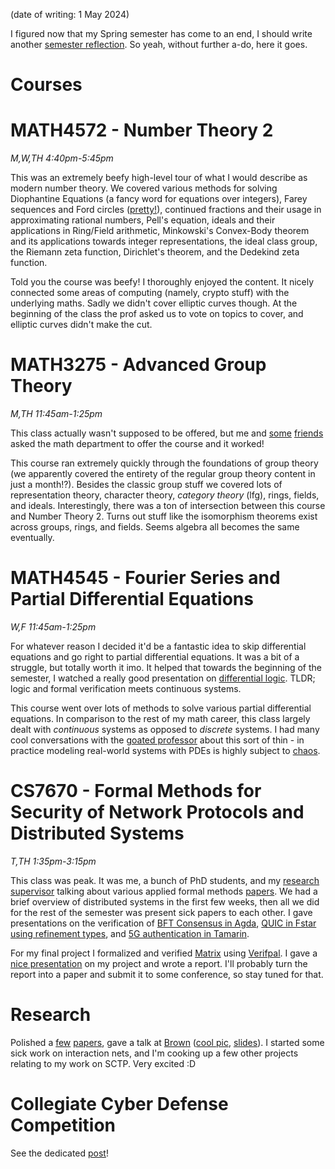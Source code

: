 (date of writing: 1 May 2024)

I figured now that my Spring semester has come to an end, I should write another [semester reflection](/blog/2023/fall-reflection). So yeah, without further a-do, here it goes.

# Courses

# MATH4572 - Number Theory 2
*M,W,TH 4:40pm-5:45pm*

This was an extremely beefy high-level tour of what I would describe as modern number theory. We covered various methods for solving Diophantine Equations (a fancy word for equations over integers), Farey sequences and Ford circles ([pretty!](https://en.wikipedia.org/wiki/Ford_circle)), continued fractions and their usage in approximating rational numbers, Pell's equation, ideals and their applications in Ring/Field arithmetic, Minkowski's Convex-Body theorem and its applications towards integer representations, the ideal class group, the Riemann zeta function, Dirichlet's theorem, and the Dedekind zeta function. 

Told you the course was beefy! I thoroughly enjoyed the content. It nicely connected some areas of computing (namely, crypto stuff) with the underlying maths. Sadly we didn't cover elliptic curves though. At the beginning of the class the prof asked us to vote on topics to cover, and elliptic curves didn't make the cut.

# MATH3275 - Advanced Group Theory
*M,TH 11:45am-1:25pm*

This class actually wasn't supposed to be offered, but me and [some](https://peter.bio/) [friends](https://ebrmn.space/) asked the math department to offer the course and it worked! 

This course ran extremely quickly through the foundations of group theory (we apparently covered the entirety of the regular group theory content in just a month!?). Besides the classic group stuff we covered lots of representation theory, character theory, *category theory* (lfg), rings, fields, and ideals. Interestingly, there was a ton of intersection between this course and Number Theory 2. Turns out stuff like the isomorphism theorems exist across groups, rings, and fields. Seems algebra all becomes the same eventually.

# MATH4545 - Fourier Series and Partial Differential Equations
*W,F 11:45am-1:25pm*

For whatever reason I decided it'd be a fantastic idea to skip differential equations and go right to partial differential equations. It was a bit of a struggle, but totally worth it imo. It helped that towards the beginning of the semester, I watched a really good presentation on [differential logic](https://en.wikiversity.org/wiki/Differential_logic/Introduction). TLDR; logic and formal verification meets continuous systems.  

This course went over lots of methods to solve various partial differential equations. In comparison to the rest of my math career, this class largely dealt with *continuous* systems as opposed to *discrete* systems. I had many cool conversations with the [goated professor](https://cos.northeastern.edu/people/solomon-jekel/) about this sort of thin - in practice modeling real-world systems with PDEs is highly subject to [chaos](https://en.wikipedia.org/wiki/Chaos_theory). 

# CS7670 - Formal Methods for Security of Network Protocols and Distributed Systems 
*T,TH 1:35pm-3:15pm*

This class was peak. It was me, a bunch of PhD students, and my [research supervisor](https://cnitarot.github.io/) talking about various applied formal methods [papers](https://cnitarot.github.io/courses/fmndss_Spring_2024/index.html). We had a brief overview of distributed systems in the first few weeks, then all we did for the rest of the semester was present sick papers to each other. I gave presentations on the verification of [BFT Consensus in Agda](/assets/agda-pres.pdf), [QUIC in Fstar using refinement types](/assets/quic-pres.pdf), and [5G authentication in Tamarin](/assets/5g-pres.pdf). 

For my final project I formalized and verified [Matrix](https://matrix.org/) using [Verifpal](https://verifpal.com/). I gave a [nice presentation](/assets/matrix-pres.pdf) on my project and wrote a report. I'll probably turn the report into a paper and submit it to some conference, so stay tuned for that.

# Research
Polished a [few](/assets/sctp.pdf) [papers](/assets/canitedit), gave a talk at [Brown](https://sites.google.com/brown.edu/sums) ([cool pic](/assets/j-brown.jpg), [slides](/assets/sums.pdf)). I started some sick work on interaction nets, and I'm cooking up a few other projects relating to my work on SCTP. Very excited :D

# Collegiate Cyber Defense Competition 
See the dedicated [post](/blog/2024/ccdc)!
